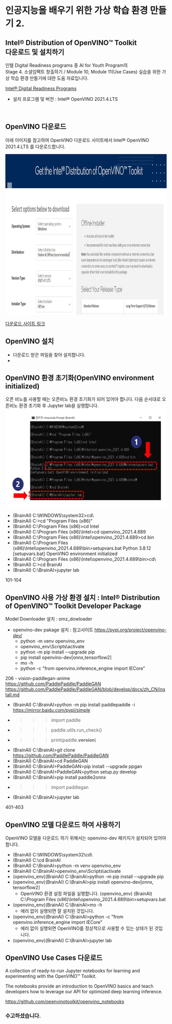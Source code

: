 # 인공지능을 배우기 위한 가상 학습 환경 만들기 2.
## Intel® Distribution of OpenVINO™ Toolkit  <br> 다운로드 및 설치하기      

  인텔 Digital Readiness programs 중 AI for Youth Program의 <br>
  Stage 4. 소셜임팩트 창출하기 / Module 10, Module 11(Use Cases) 실습을 위한 가상 학습 환경 만들기에 대한 도움 자료입니다. 
  
  <a href="https://www.intel.com/content/www/us/en/corporate/artificial-intelligence/digital-readiness-home.html" target="_blank"> Intel® Digital Readiness Programs </a> <br>
  
 - 설치 프로그램 및 버전 : Intel® OpenVINO 2021.4.LTS    
  <br>

## OpenVINO 다운로드 
  
  아래 이미지를 참고하여 OpenVINO 다운로드 사이트에서 Intel® OpenVINO 2021.4.LTS 를 다운로드합니다.
  
  <img src="https://github.com/BrainAI-Lab/openvino/blob/main/openvino-2021.4.lts.JPG" style="width:1400px;height:500px;">

  <a href="https://www.intel.com/content/www/us/en/developer/tools/openvino-toolkit-download.html?operatingsystem=window&distributions=webdownload&version=2021%204.1%20LTS&options=offline" target="_blank"> 다운로드 사이트 링크 </a>
  
## OpenVINO 설치

 - 다운로드 받은 파일을 찾아 설치합니다.
 - 


## OpenVINO 환경 초기화(OpenVINO environment initialized)

   오픈 비노를 사용할 때는 오픈비노 환경 초기화가 되어 있어야 합니다. 다음 순서대로 오픈비노 환경 초기화 후 Jupyter lab을 실행합니다.
 <img src="https://github.com/BrainAI-Lab/openvino/blob/main/openvino-2021.4.lts-01.JPG" style="width:586px;height:307px;">
 
 - (BrainAI) C:\WINDOWS\system32>cd\
 - (BrainAI) C:\>cd "Program Files (x86)"
 - (BrainAI) C:\Program Files (x86)>cd Intel
 - (BrainAI) C:\Program Files (x86)\Intel>cd openvino_2021.4.689
 - (BrainAI) C:\Program Files (x86)\Intel\openvino_2021.4.689>cd bin
 - (BrainAI) C:\Program Files (x86)\Intel\openvino_2021.4.689\bin>setupvars.bat
    Python 3.8.12
    [setupvars.bat] OpenVINO environment initialized    
 - (BrainAI) C:\Program Files (x86)\Intel\openvino_2021.4.689\bin>cd\
 - (BrainAI) C:\>cd BrainAI
 - (BrainAI) C:\BrainAI>jupyter lab

 
101-104
## OpenVINO 사용 가상 환경 설치 : Intel® Distribution of OpenVINO™ Toolkit Developer Package
   Model Downloader 설치 : omz_dowloader
 - openvino-dev pakage 설치 : 참고사이트 https://pypi.org/project/openvino-dev/ <br>
   * python -m venv openvino_env <br>
   * openvino_env\Scripts\activate <br>
   * python -m pip install --upgrade pip <br>
   * pip install openvino-dev[onnx,tensorflow2] <br>
   * mo -h  <br>
   * python -c "from openvino.inference_engine import IECore" 


206 - vision-paddlegan-anime
https://github.com/PaddlePaddle/PaddleGAN
https://github.com/PaddlePaddle/PaddleGAN/blob/develop/docs/zh_CN/install.md

 - (BrainAI) C:\BrainAI>python -m pip install paddlepaddle -i https://mirror.baidu.com/pypi/simple
 - >>> import paddle
 - >>> paddle.utils.run_check()
 - >>> print(paddle.__version__)
 - (BrainAI) C:\BrainAI>git clone https://github.com/PaddlePaddle/PaddleGAN
 - (BrainAI) C:\BrainAI>cd PaddleGAN
 - (BrainAI) C:\BrainAI>PaddleGAN>pip install --upgrade ppgan
 - (BrainAI) C:\BrainAI>PaddleGAN>python setup.py develop
 - (BrainAI) C:\BrainAI>pip install paddle2onnx
 -  >>> import paddlegan
 - (BrainAI) C:\BrainAI>jupyter lab 


 
401-403
## OpenVINO 모델 다운로드 하여 사용하기

  OpenVINO 모델을 다운로드 하기 위해서는 openvino-dev 패키지가 설치되어 있어야 합니다. 

 - (BrainAI) C:\WINDOWS\system32\cd\
 - (BrainAI) C:\cd BrainAI
 - (BrainAI) C:\BrainAI>python -m venv openvino_env
 - (BrainAI) C:\BrainAI>openvino_env\Scripts\activate
 - (openvino_env)(BrainAI) C:\BrainAI>python -m pip install --upgrade pip
 - (openvino_env)(BrainAI) C:\BrainAI>pip install openvino-dev[onnx, tensorflow2]
   * OpenVINO 환경 설정 파일을 실행합니다. (openvino_env) (BrainAI) C:\Program Files (x86)\Intel\openvino_2021.4.689\bin>setupvars.bat
 - (openvino_env)(BrainAI) C:\BrainAI>mo -h
   * 에러 없이 실행되면 잘 설치된 것입니다.
 - (openvino_env)(BrainAI) C:\BrainAI>python -c "from openvino.inference_engine import IECore" 
   * 에러 없이 실행되면 OpenVINO를 정상적으로 사용할 수 있는 상태가 된 것입니다.
 - (openvino_env)(BrainAI) C:\BrainAI>jupyter lab


## OpenVINO Use Cases 다운로드 

  A collection of ready-to-run Jupyter notebooks for learning and experimenting with the OpenVINO™ Toolkit. 
  
  The notebooks provide an introduction to OpenVINO basics and teach developers how to leverage our API for optimized deep learning inference.
  
  https://github.com/openvinotoolkit/openvino_notebooks
  
  
### 수고하셨습니다.
  
 
